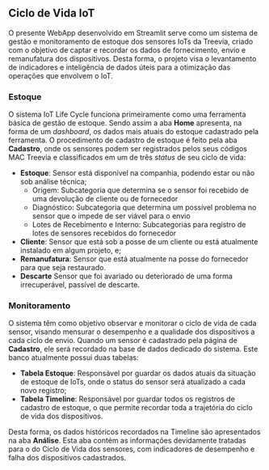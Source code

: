 ## Ciclo de Vida IoT

O presente WebApp desenvolvido em Streamlit serve como um sistema de gestão e monitoramento de estoque dos sensores IoTs da Treevia, criado com o objetivo de captar e recordar os dados de fornecimento, envio e remanufatura dos dispositivos. Desta forma, o projeto visa o levantamento de indicadores e inteligência de dados úteis para a otimização das operações que envolvem o IoT.

### Estoque

O sistema IoT Life Cycle funciona primeiramente como uma ferramenta básica de gestão de estoque. Sendo assim a aba **Home** apresenta, na forma de um *dashboard*, os dados mais atuais do estoque cadastrado pela ferramenta. O procedimento de cadastro de estoque é feito pela aba **Cadastro**, onde os sensores podem ser registrados pelos seus códigos MAC Treevia e classificados em um de três *status* de seu ciclo de vida:

- **Estoque**: Sensor está disponível na companhia, podendo estar ou não sob análise técnica;
  - Origem: Subcategoria que determina se o sensor foi recebido de uma devolução de cliente ou de fornecedor
  - Diagnóstico: Subcategoria que determina um possível problema no sensor que o impede de ser viável para o envio
  - Lotes de Recebimento e Interno: Subcategorias para registro de lotes de sensores recebidos do fornecedor
- **Cliente**: Sensor que está sob a posse de um cliente ou está atualmente instalado em algum projeto, e;
- **Remanufatura**: Sensor que está atualmente na posse do fornecedor para que seja restaurado.
- **Descarte** Sensor que foi avariado ou deteriorado de uma forma irrecuperável, passível de descarte.

### Monitoramento

O sistema têm como objetivo observar e monitorar o ciclo de vida de cada sensor, visando mensurar o desempenho e a qualidade dos dispositivos a cada ciclo de envio. Quando um sensor é cadastrado pela página de **Cadastro**, ele será recordado na base de dados dedicado do sistema. Este banco atualmente possui duas tabelas:

- **Tabela Estoque**: Responsável por guardar os dados atuais da situação de estoque de IoTs, onde o status do sensor será atualizado a cada novo registro;
-  **Tabela Timeline**: Responsável por guardar todos os registros de cadastro de estoque, o que permite recordar toda a trajetória do ciclo de vida dos dispositivos.

Desta forma, os dados históricos recordados na Timeline são apresentados na aba **Análise**. Esta aba contém as informações devidamente tratadas para o do Ciclo de Vida dos sensores, com indicadores de desempenho e falha dos dispositivos cadastrados.